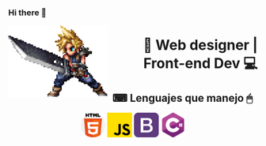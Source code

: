 ### Hi there 👋

<img align="left" src="./cloud-cloud-strife.gif" alt="ff7"> 
<h1 align="right">🐰 Web designer | Front-end Dev 💻</h1>
<h2 align="center">⌨ Lenguajes que manejo 🖱</h2>
<div align="center">
<img src="./html-css.png" width="50px" alt="html-css"> 
<img src="./js.png" width="50px" alt="javascript"> 
<img src="./bootstrap.png" width="50px" alt="bootstrap"> 
<img src="./csharp.png" width="50px" alt="csharp"> 
</div>
<!--
**blackrabbittt/blackrabbittt** is a ✨ _special_ ✨ repository because its `README.md` (this file) appears on your GitHub profile.

Here are some ideas to get you started:

- 🔭 I’m currently working on ...

- 🌱 I’m currently learning ...
- 👯 I’m looking to collaborate on ...
- 🤔 I’m looking for help with ...
- 💬 Ask me about ...
- 📫 How to reach me: ...
- 😄 Pronouns: ...
- ⚡ Fun fact: ...
  -->
